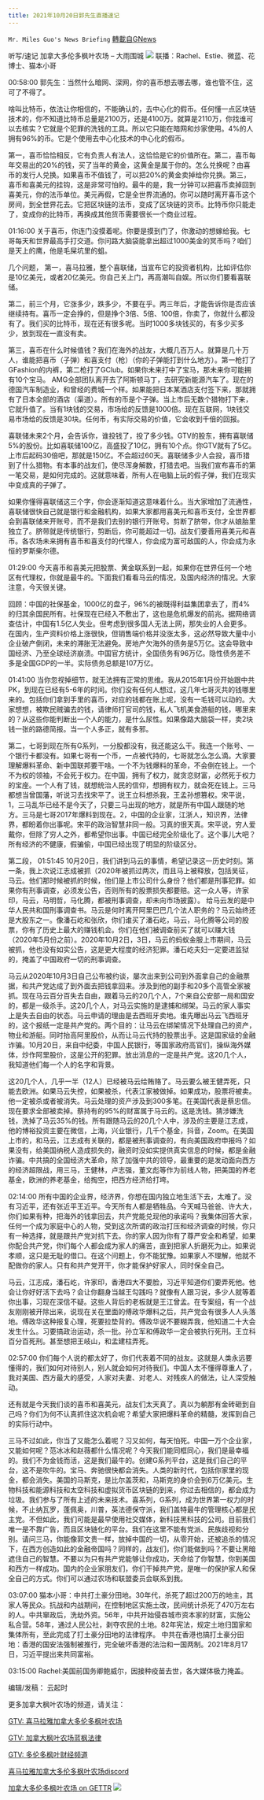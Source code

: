 ```yaml
---
title: 2021年10月20日郭先生直播速记
---
```

`Mr. Miles Guo's News Briefing` [轉載自GNews](https://gnews.org/zh-hans/1606278/)

听写/速记 加拿大多伦多枫叶农场 – 大雨围城
![](https://assets.gnews.org/wp-content/uploads/2021/10/1020-3.jpg)
联播：Rachel、Estie、微蓝、花博士、猫本小哥

00:58:00
郭先生：当然什么暗网、深网，你的喜币想去哪去哪，谁也管不住，这可了不得了。

啥叫比特币，依法让你相信的，不能确认的，去中心化的假币。任何懂一点区块链技术的，你不知道比特币总量是2100万，还是4100万。就算是2110万，你找谁可以去核实？它就是个犯罪的洗钱的工具。所以它只能在暗网和炒家使用。4%的人拥有96%的币。它是个使用去中心化技术的中心化的假币。

第一，喜币恰恰相反，它有负责人有法人，这恰恰是它的价值所在。第二，喜币每年交易出的20%的钱，买了当年的黄金，这黄金是属于你的。怎么兑换呢？由喜币的发行人兑换。如果喜币不值钱了，可以把20%的黄金卖掉给你兑换。第三，喜币和喜美元的挂钩，这是非常可怕的。最牛的是，我一分钟可以把喜币卖掉回到喜美元，你的法币单位。美元再假，它是全世界流通的。你可以随时离开喜币这个房间，到全世界花去。它把区块链的法币，变成了区块链的货币。比特币你只能走了，变成你的比特币，再换成其他货币需要很长一个商业过程。

01:16:00
关于喜币，你连门没摸着呢。你要是摸到门了，你激动的想嫁给我。七哥每天和世界最高手打交道。你问路大脑袋能拿出超过1000美金的冥币吗？咱们是天上的鹰，他是毛屎坑里的蛆。

几个问题，
第一，喜马拉雅，整个喜联储，当宣布它的投资者机构，比如评估你是10亿美元，或者20亿美元。你自己关上门，再高潮叫自娱。所以你们要看喜联储。

第二，前三个月，它涨多少，跌多少，不要在乎。两三年后，才能告诉你是否应该继续持有。喜币一定会挣的，但是挣个3倍、5倍、100倍，你卖了，你就什么都没有了。我们买的比特币，现在还有很多呢。当时1000多块钱买的，有多少买多少，放到现在一直没有卖。

第三，喜币在什么时候值钱？我们在海外的战友，大概几百万人。就算是几十万人，谁能把喜币（子弹）和喜支付（枪）（你的子弹能打到什么地方）。第一枪打了GFashion的内裤，第二枪打了GClub。如果你未来打中了宝马，那未来你可能拥有10个宝马。 AMG全部团队离开去了阿斯顿马丁，去研究新能源汽车了。现在的德国汽车制造业，和曾经的费城一个样。如果能把日本某酒店支付签下来，那就拥有了日本全部的酒店（渠道）。所有的币是个子弹。当上市后无数个猎物打下来，它就升值了。当有1块钱的交易，市场给的反馈是1000倍。现在互联网，1块钱交易市场给的反馈是30块。任何币，有实际交易的价值，它会收到千倍的回报。

喜联储未来2个月，会告诉你，谁投钱了，投了多少钱。GTV的股东，拥有喜联储5%的股份。比如喜联储100亿，高盛投了10亿，拥有10个点。你GTV就有了5亿。上市后起码30倍吧，那就是150亿。不会超过60天。喜联储多少人会投，喜币猎到了什么猎物。有本事的战友们，使尽浑身解数，打猎去吧。当我们宣布喜币的第一笔交易，是如何完成的。这就意味着，所有人在电脑上玩的假子弹，我们在现实中变成真的子弹了。

如果你懂得喜联储这三个字，你会逐渐知道这意味着什么。当大家增加了流通性，喜联储很快自己就是银行和金融机构，如果大家都用喜美元和喜币支付，全世界都会到喜联储来开账号，而不是我们去别的银行开账号。剪断了脐带，你才从娘胎里独立了。脐带就是传统银行，剪断后，你可能超过一切。战友们要善用喜美元和喜币。各农场未来拥有喜币和喜支付的代理人，你会成为富可敌国的人，你会成为永恒的罗斯柴尔德。

01:29:00
今天喜币和喜美元把股票、黄金联系到一起，如果你在世界任何一个地区有代理权，你就是最牛的。下面我们看看马云的情况，及国内经济的情况。大家注意，今天很关键。

回顾：中国的社保基金，1000亿的盘子，96%的被既得利益集团拿去了，而4%的归其余国民所有。社保现在已经入不敷出了，这也是危机爆发的前兆。据网络调查估计，中国有1.5亿人失业。但考虑到很多国人无法上网，那失业的人会更多。在国内，生产资料价格上涨很快，但销售端价格并没涨太多，这必然导致大量中小企业破产倒闭，未来的滞胀无法避免。房地产欠海外的债务是5万亿。这会导致中国经济、乃至全球经济崩溃。中国官方统计，全国债务有96万亿。隐性债务差不多是全国GDP的一半。实际债务总额是107万亿。

01:41:00
当你忽视掉细节，就无法拥有正常的思维。我从2015年1月份开始跟中共PK，到现在已经有5-6年的时间。你们没有任何人想过，这几年七哥灭共的钱哪里来的。包括你们拿到手里的喜币，对应的钱都在账上呢，没有一毛钱可以动的。大家想想，被欺民贼骗去的钱，请律师打官司的钱，私人飞机美食游艇的钱，哪里来的？从这些你能判断出一个人的能力，是什么尿性。如果像路大脑袋一样，卖2块钱一张的路德简报。当一个人多正，就有多邪。

第二，七哥到现在所有G系列，一分股都没有，我还能这么干。我连一个账号、一个银行卡都没有。如果七哥有一个币，一点被代持的，七哥就怎么怎么滴。大家要理解爆料革命、新中国联邦要干啥。一个不为钱爆料的革命，不会倒在钱上。一个不为权的领袖，不会死于权力。在中国，拥有了权力，就贪恋财富，必然死于权力的宝座。一个人有了钱，就想统治人民的信仰，想拥有权力，就会死在钱上。三马都想当曾国藩，听说习去找宋平了。说王立科想杀我，王孟孙想篡权。宋平说，1，三马乱华已经不是今天了，只要三马出现的地方，就是所有中国人跟随的地方。三马是七哥2017年爆料到现在。2，中国的企业家，江浙人，知识界，法律界，都盼着你出事呢。宋平的政治智慧非同一般。习真的很天真。宋平说，穷人爱戴你，但除了穷人之外，都希望你出事。中国已经完全阶级化了。这个事儿大吧？所有经济的不健康，假骗偷，中国已经出现了明显的阶级区分。

第二段，
01:51:45
10月20日，我们讲到马云的事情，希望记录这一历史时刻。第一条，我上次说江志成被抓（2020年被抓过两次，而且马上被释放，包括吴征，马云。他们那时候被抓的时候，他们是上市公司什么身份？他们都是刑事犯罪。如果你有刑事调查，必须发公告，否则所有的股票损失都要赔。这一众人等，许家印，马云，马明哲，马化腾，都被刑事调查，却未向市场披露）。 给马云发的是中华人民共和国刑事调查书。马云是何时离开阿里巴巴几个法人职务的？马云始终还是大股东之一。像潘石屹和张欣，你们谁买了潘石屹，马云，马化腾等公司的股票，你有了历史上最大的赚钱机会。你们在他们被调查前买了就可以赚大钱（2020年5月份之前）。2020年10月2日，3日，马云的蚂蚁金服上市期间，马云被抓，他也没有如实公告，这是更大程度的经济犯罪。潘石屹夫妇一定要进监狱的，掩盖了中国政府一切的刑事调查。

马云从2020年10月3日自己公布被约谈，屡次出来到公司到外面拿自己的金融票据，和共产党达成了到外面去把钱拿回来。涉及到他的副手和20多个高管全家被抓。现在马云百分百失去自由，跟着马云的20几个人，7个来自公安部一局和国安的，都是一级杀手。这20几个人，对马云实施的是逮捕和绑架。马云的家人事实上是失去自由的状态。马云申请的理由是去西班牙卖地。谁先曝出马云飞西班牙的，这个报纸一定是共产党的。两个目的：让马云在绑架情况下处理自己的资产，物业和游艇。同时抬高阿里股价，从而让马云代持的股票出手。这是国家级的金融诈骗。10月20日，来自中纪委，中国人民银行，等国家政府高官们，操纵海外媒体，炒作阿里股价，这是公开的犯罪。放出消息的一定是共产党。这20几个人，我知道他们每一个人的名字和背景。

这20几个人，几乎一半（12人）已经被马云给贿赂了。马云要么被王健弄死，只能去欧洲。如果马云失控，如果被杀，代表江家被做掉。如果成功，股票将被卖。他一定被杀或者被消失。马云处理的资产涉及到300多笔。在美国代表是蔡忠信。现在要求全部被卖掉。蔡持有的95%的财富属于马云的。这是洗钱。猜涉嫌洗钱，洗掉了马云35%的钱。所有跟随马云的20几个人中，涉及的主要是江志成，他的博裕投资主要在微信，上海，兴业银行，几千个基金，抖音，Zoom。在美国上市的，和马云，江志成有关联的，都是被刑事调查的，有向美国政府申报吗？如果没有，给美国纳税人造成损失的，融资时没如实提供真实信息的时候，都是金融诈骗。中共搞的全国经济大革命，除了加强中共的领导，最重要的是发动面向西方的经济超限战，用三马，王健林，卢志强，董文彪等作为前线人物，把美国的养老基金，欧洲的养老基金，给掏空，把西方经济给打垮。

02:14:00
所有中国的企业界，经济界，你想在国内独立地生活下去，太难了。没有习近平，还有张近平王近平。今天所有人都是牺牲品。今天喊马爸爸、许大大，你们如果有种，把海外的钱拿回去，共产党能兑现他的承诺吗？我集体回答大家，任何一个成为家庭中心的人物，受到这次所谓的政治打压和经济调查的时候，你只有一种选择，就是跟共产党对抗下去。你的家人因为你有了尊严安全和希望，如果你配合共产党，你们每个人都会成为家人的痛苦，直到把家人折磨死为止。如果说孝顺，这只是无耻的借口。在这个问题上，你不能犹豫。如果家人不理解，他就不配做你的家人。只有和共产党开干，你才能保护好家人，同时保全自己。

马云，江志成，潘石屹，许家印，香港四大不要脸，习近平知道你们要弄死他。他会让你好好活下去吗？会让你翻身当越王勾践吗？就像有人跟习说，多少人就等着你出事，习现在深信不疑。这些人背后的老板就是王江曾孟。在专案组，有一个战友刚刚被开除出来，说现在关在里面的傅政华爆料之后，共产党会有很多人人头落地。傅政华这种报复心理，死要拉垫背的。傅政华说不要糊弄我，他知道二十大会发生什么。习要搞政治运动，杀一批。孙立军和傅政华一定会被执行死刑。王立科百分百死刑。甚至想把王岐山，和孟建柱弄死。

02:57:00
你们每个人说的都太好了，你们代表着不同的战友。这就是人类永远要懂得的，我们如何对待别人，别人就会如何对待我们。中国人太不懂得尊重人了，我对美国、西方最大的感受，人家对夫妻、对老人、对残疾人的做法，让人深受触动。

还有就是今天我们谈的喜币和喜美元，战友们太天真了。真以为躺那有金砖砸到自己吗？你们为何不认真抓住这次机会呢？希望大家把爆料革命的精髓，发挥到自己的实际行动中。

三马不过如此，你当了又能怎么着呢？习又如何，每天怕死。中国一万个企业家，又能如何呢？范冰冰和赵薇都什么情况呢？今天我们能同框同心，我们是最幸福的。我们不为金钱而活，这是我们最牛的。创建G系列平台，这是我们自己的平台，这不是吹牛的。宝马、奔驰很快都会消失。人类的新时代，包括你家里的现金，都会消失。美国的马斯克，是比尔盖茨和，马斯克的身价会到6万亿美元。生物科技和能源科技和太空科技和虚拟货币区块链的到来，你过去相信的，都会成为垃圾。我们参与了所有上述的未来技术。喜系列，G系列，成为世界第一权力的时候，不止纳瓦罗，蓬佩奥，川普，英法德保守派，我们盖特最牛的管理核心都是民主党。不但如此，我们可能是最早使用社交媒体，新科技黑科技的公司。目前我们唯一是不靠广告，而且区块链化的平台。我们在这里不能有党派、民族歧视和分别。请问三马，你能像郭文贵一样，放掉中国的一切，从零开始，还被追杀的情况下，在西方创造如此的金融帝国吗？同样的，战友们，你们能做到吗？不要让黑暗遮住自己的智慧。不要以为只有共产党能够让你成功，天命给了你智慧，你到美国和西方一样成功。国内的企业家朋友们，你们干掉共产党，是唯一的保护家人和保全自己的方式。你们可以通过农场和联盟委员会联系到我。

03:07:00
猫本小哥：中共打土豪分田地。30年代，杀死了超过200万的地主，其家人等民众。抗战和内战期间，在控制地区实施土改，民间统计杀死了470万左右的人。中共窜政后，洗劫外资。56年，中共开始侵吞城市资本家的财富，实施公私合营。58年，通过人民公社，剥夺农民的土地。82年宪法，规定土地归国家和集体所有，至此完成了打土豪分田地的法律程序。 中共在香港也搞打土豪分田地：香港的国安法强制被推行，完全破坏香港的法治和一国两制。2021年8月17日，习近平提出来共同富裕。

03:15:00
Rachel:美国前国务卿鲍威尔，因接种疫苗去世，各大媒体极力掩盖。

编辑/发稿： 云起时

更多加拿大枫叶农场的频道，请关注：

[GTV: 喜马拉雅加拿大多伦多枫叶农场](https://gtv.org/user/5ed43fa02e3bf86d8d0efa12)

[GTV: 加拿大枫叶农场蓝枫法律](https://gtv.org/user/605e97e8a54f827240b8048a)

[GTV: 多伦多枫叶财经频道](https://gtv.org/user/5f359954313eaf1e3716cfc1)

[喜马拉雅加拿大多伦多枫叶农场discord](https://discord.gg/Cpz33sS)

[加拿大多伦多枫叶农场 on GETTR](https://gettr.com/user/torontofarmcn)
![](https://assets.gnews.org/wp-content/uploads/2021/10/Canada_MPL_banner.png)
